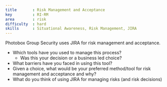 ```yaml
---
title       : Risk Management and Acceptance
key         : RI-RM
area        : risk
difficulty  : hard
skills      : Situational Awareness, Risk Management, JIRA
---
```


Photobox Group Security uses JIRA for risk management and acceptance.

 - Which tools have you used to manage this process?
   - Was this your decision or a business led choice?
 - What barriers have you faced in using this tool?
 - Given a choice, what would be your preferred method/tool for risk management and acceptance and why?
 - What do you think of using JIRA for managing risks (and risk decisions)